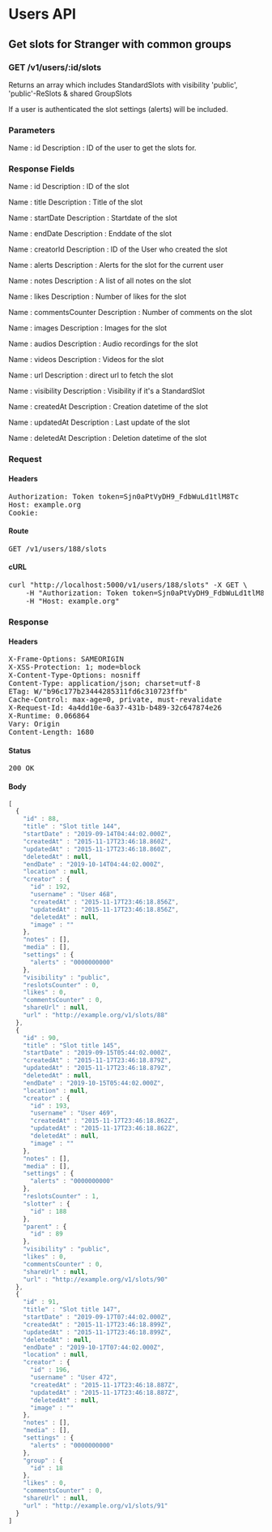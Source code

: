 # Users API

## Get slots for Stranger with common groups

### GET /v1/users/:id/slots

Returns an array which includes StandardSlots with visibility &#39;public&#39;, &#39;public&#39;-ReSlots &amp; shared GroupSlots

If a user is authenticated the slot settings (alerts) will be included.

### Parameters

Name : id
Description : ID of the user to get the slots for.


### Response Fields

Name : id
Description : ID of the slot

Name : title
Description : Title of the slot

Name : startDate
Description : Startdate of the slot

Name : endDate
Description : Enddate of the slot

Name : creatorId
Description : ID of the User who created the slot

Name : alerts
Description : Alerts for the slot for the current user

Name : notes
Description : A list of all notes on the slot

Name : likes
Description : Number of likes for the slot

Name : commentsCounter
Description : Number of comments on the slot

Name : images
Description : Images for the slot

Name : audios
Description : Audio recordings for the slot

Name : videos
Description : Videos for the slot

Name : url
Description : direct url to fetch the slot

Name : visibility
Description : Visibility if it&#39;s a StandardSlot

Name : createdAt
Description : Creation datetime of the slot

Name : updatedAt
Description : Last update of the slot

Name : deletedAt
Description : Deletion datetime of the slot

### Request

#### Headers

<pre>Authorization: Token token=Sjn0aPtVyDH9_FdbWuLd1tlM8Tc
Host: example.org
Cookie: </pre>

#### Route

<pre>GET /v1/users/188/slots</pre>

#### cURL

<pre class="request">curl &quot;http://localhost:5000/v1/users/188/slots&quot; -X GET \
	-H &quot;Authorization: Token token=Sjn0aPtVyDH9_FdbWuLd1tlM8Tc&quot; \
	-H &quot;Host: example.org&quot;</pre>

### Response

#### Headers

<pre>X-Frame-Options: SAMEORIGIN
X-XSS-Protection: 1; mode=block
X-Content-Type-Options: nosniff
Content-Type: application/json; charset=utf-8
ETag: W/&quot;b96c177b23444285311fd6c310723ffb&quot;
Cache-Control: max-age=0, private, must-revalidate
X-Request-Id: 4a4dd10e-6a37-431b-b489-32c647874e26
X-Runtime: 0.066864
Vary: Origin
Content-Length: 1680</pre>

#### Status

<pre>200 OK</pre>

#### Body

```javascript
[
  {
    "id" : 88,
    "title" : "Slot title 144",
    "startDate" : "2019-09-14T04:44:02.000Z",
    "createdAt" : "2015-11-17T23:46:18.860Z",
    "updatedAt" : "2015-11-17T23:46:18.860Z",
    "deletedAt" : null,
    "endDate" : "2019-10-14T04:44:02.000Z",
    "location" : null,
    "creator" : {
      "id" : 192,
      "username" : "User 468",
      "createdAt" : "2015-11-17T23:46:18.856Z",
      "updatedAt" : "2015-11-17T23:46:18.856Z",
      "deletedAt" : null,
      "image" : ""
    },
    "notes" : [],
    "media" : [],
    "settings" : {
      "alerts" : "0000000000"
    },
    "visibility" : "public",
    "reslotsCounter" : 0,
    "likes" : 0,
    "commentsCounter" : 0,
    "shareUrl" : null,
    "url" : "http://example.org/v1/slots/88"
  },
  {
    "id" : 90,
    "title" : "Slot title 145",
    "startDate" : "2019-09-15T05:44:02.000Z",
    "createdAt" : "2015-11-17T23:46:18.879Z",
    "updatedAt" : "2015-11-17T23:46:18.879Z",
    "deletedAt" : null,
    "endDate" : "2019-10-15T05:44:02.000Z",
    "location" : null,
    "creator" : {
      "id" : 193,
      "username" : "User 469",
      "createdAt" : "2015-11-17T23:46:18.862Z",
      "updatedAt" : "2015-11-17T23:46:18.862Z",
      "deletedAt" : null,
      "image" : ""
    },
    "notes" : [],
    "media" : [],
    "settings" : {
      "alerts" : "0000000000"
    },
    "reslotsCounter" : 1,
    "slotter" : {
      "id" : 188
    },
    "parent" : {
      "id" : 89
    },
    "visibility" : "public",
    "likes" : 0,
    "commentsCounter" : 0,
    "shareUrl" : null,
    "url" : "http://example.org/v1/slots/90"
  },
  {
    "id" : 91,
    "title" : "Slot title 147",
    "startDate" : "2019-09-17T07:44:02.000Z",
    "createdAt" : "2015-11-17T23:46:18.899Z",
    "updatedAt" : "2015-11-17T23:46:18.899Z",
    "deletedAt" : null,
    "endDate" : "2019-10-17T07:44:02.000Z",
    "location" : null,
    "creator" : {
      "id" : 196,
      "username" : "User 472",
      "createdAt" : "2015-11-17T23:46:18.887Z",
      "updatedAt" : "2015-11-17T23:46:18.887Z",
      "deletedAt" : null,
      "image" : ""
    },
    "notes" : [],
    "media" : [],
    "settings" : {
      "alerts" : "0000000000"
    },
    "group" : {
      "id" : 18
    },
    "likes" : 0,
    "commentsCounter" : 0,
    "shareUrl" : null,
    "url" : "http://example.org/v1/slots/91"
  }
]
```
